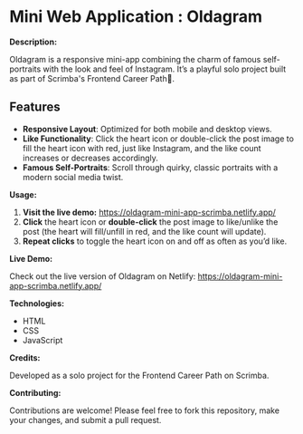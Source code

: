 # Mini Web Application : Oldagram

**Description:**

Oldagram is a responsive mini-app combining the charm of famous self-portraits with the look and feel of Instagram. It’s a playful solo project built as part of Scrimba's Frontend Career Path💜.


## Features

- **Responsive Layout**: Optimized for both mobile and desktop views.
- **Like Functionality**: Click the heart icon or double-click the post image to fill the heart icon with red, just like Instagram, and the like count increases or decreases accordingly.
- **Famous Self-Portraits**: Scroll through quirky, classic portraits with a modern social media twist.


**Usage:**

1. **Visit the live demo:** https://oldagram-mini-app-scrimba.netlify.app/
2. **Click** the heart icon or **double-click** the post image to like/unlike the post (the heart will fill/unfill in red, and the like count will update).
3. **Repeat clicks** to toggle the heart icon on and off as often as you’d like.


**Live Demo:** 

Check out the live version of Oldagram on Netlify: https://oldagram-mini-app-scrimba.netlify.app/


**Technologies:**

- HTML
- CSS
- JavaScript


**Credits:**

Developed as a solo project for the Frontend Career Path on Scrimba.


**Contributing:**

Contributions are welcome! Please feel free to fork this repository, make your changes, and submit a pull request.





